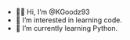 - 👋🏾 Hi, I’m @KGoodz93
- 👀 I’m interested in learning code.
- 🌱 I’m currently learning Python.

<!---
KGoodz93/KGoodz93 is a ✨ special ✨ repository because its `README.md` (this file) appears on your GitHub profile.
You can click the Preview link to take a look at your changes.
--->
